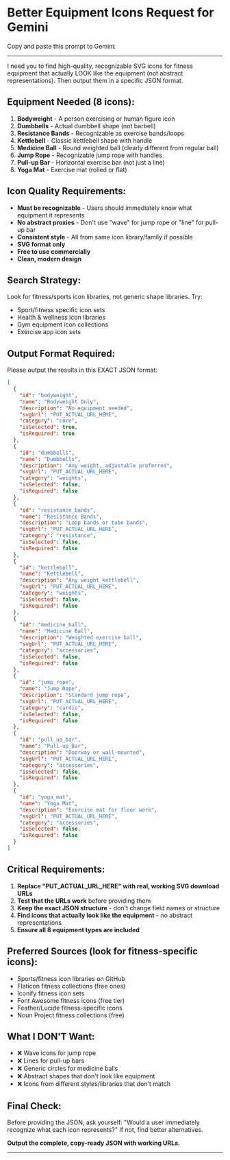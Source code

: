 # Better Equipment Icons Request for Gemini

Copy and paste this prompt to Gemini:

---

I need you to find high-quality, recognizable SVG icons for fitness equipment that actually LOOK like the equipment (not abstract representations). Then output them in a specific JSON format.

## Equipment Needed (8 icons):

1. **Bodyweight** - A person exercising or human figure icon
2. **Dumbbells** - Actual dumbbell shape (not barbell)
3. **Resistance Bands** - Recognizable as exercise bands/loops
4. **Kettlebell** - Classic kettlebell shape with handle
5. **Medicine Ball** - Round weighted ball (clearly different from regular ball)
6. **Jump Rope** - Recognizable jump rope with handles
7. **Pull-up Bar** - Horizontal exercise bar (not just a line)
8. **Yoga Mat** - Exercise mat (rolled or flat)

## Icon Quality Requirements:
- **Must be recognizable** - Users should immediately know what equipment it represents
- **No abstract proxies** - Don't use "wave" for jump rope or "line" for pull-up bar
- **Consistent style** - All from same icon library/family if possible
- **SVG format only**
- **Free to use commercially**
- **Clean, modern design**

## Search Strategy:
Look for fitness/sports icon libraries, not generic shape libraries. Try:
- Sport/fitness specific icon sets
- Health & wellness icon libraries
- Gym equipment icon collections
- Exercise app icon sets

## Output Format Required:

Please output the results in this EXACT JSON format:

```json
[
  {
    "id": "bodyweight",
    "name": "Bodyweight Only",
    "description": "No equipment needed",
    "svgUrl": "PUT_ACTUAL_URL_HERE",
    "category": "core",
    "isSelected": true,
    "isRequired": true
  },
  {
    "id": "dumbbells",
    "name": "Dumbbells",
    "description": "Any weight, adjustable preferred",
    "svgUrl": "PUT_ACTUAL_URL_HERE",
    "category": "weights",
    "isSelected": false,
    "isRequired": false
  },
  {
    "id": "resistance_bands",
    "name": "Resistance Bands",
    "description": "Loop bands or tube bands",
    "svgUrl": "PUT_ACTUAL_URL_HERE",
    "category": "resistance",
    "isSelected": false,
    "isRequired": false
  },
  {
    "id": "kettlebell",
    "name": "Kettlebell",
    "description": "Any weight kettlebell",
    "svgUrl": "PUT_ACTUAL_URL_HERE",
    "category": "weights",
    "isSelected": false,
    "isRequired": false
  },
  {
    "id": "medicine_ball",
    "name": "Medicine Ball",
    "description": "Weighted exercise ball",
    "svgUrl": "PUT_ACTUAL_URL_HERE",
    "category": "accessories",
    "isSelected": false,
    "isRequired": false
  },
  {
    "id": "jump_rope",
    "name": "Jump Rope",
    "description": "Standard jump rope",
    "svgUrl": "PUT_ACTUAL_URL_HERE",
    "category": "cardio",
    "isSelected": false,
    "isRequired": false
  },
  {
    "id": "pull_up_bar",
    "name": "Pull-up Bar",
    "description": "Doorway or wall-mounted",
    "svgUrl": "PUT_ACTUAL_URL_HERE",
    "category": "accessories",
    "isSelected": false,
    "isRequired": false
  },
  {
    "id": "yoga_mat",
    "name": "Yoga Mat",
    "description": "Exercise mat for floor work",
    "svgUrl": "PUT_ACTUAL_URL_HERE",
    "category": "accessories",
    "isSelected": false,
    "isRequired": false
  }
]
```

## Critical Requirements:
1. **Replace "PUT_ACTUAL_URL_HERE" with real, working SVG download URLs**
2. **Test that the URLs work** before providing them
3. **Keep the exact JSON structure** - don't change field names or structure
4. **Find icons that actually look like the equipment** - no abstract representations
5. **Ensure all 8 equipment types are included**

## Preferred Sources (look for fitness-specific icons):
- Sports/fitness icon libraries on GitHub
- Flaticon fitness collections (free ones)
- Iconify fitness icon sets
- Font Awesome fitness icons (free tier)
- Feather/Lucide fitness-specific icons
- Noun Project fitness collections (free)

## What I DON'T Want:
- ❌ Wave icons for jump rope
- ❌ Lines for pull-up bars
- ❌ Generic circles for medicine balls
- ❌ Abstract shapes that don't look like equipment
- ❌ Icons from different styles/libraries that don't match

## Final Check:
Before providing the JSON, ask yourself: "Would a user immediately recognize what each icon represents?" If not, find better alternatives.

**Output the complete, copy-ready JSON with working URLs.**

---